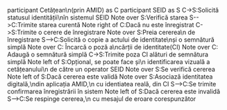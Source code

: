participant Cetățean\n(prin AMID) as C
participant SEID as S
C->S:Solicită statusul identității\nîn sistemul SEID
Note over S:Verifică starea
S-->C:Trimite starea curentă
Note right of C:Dacă nu este înregistrat
C->S:Trimite o cerere de înregistrare
Note over S:Preia cererea\n de înregistrare
S-->C:Solicită o copie a actului de identitate\nși o semnătură simplă
Note over C: Încarcă o poză a\ncărții de identitate(CI)
Note over C: Adaugă o semnătură simplă
C->S:Trimite poza CI alături de semnătura simplă
Note left of S:Opțional, se poate face și\n identificarea vizuală a cetățeanului\n de către un operator SEID
Note over S:Se verifică cererea
Note left of S:Dacă cererea este validă
Note over S:Asociază identitatea digitală,\ndin aplicația AMID,\n cu identiatea reală, din CI
S-->C:Se trimite confirmarea înregistrării în sistem
Note left of S:Dacă cererea este invalidă
S-->C:Se respinge cererea,\n cu mesajul de eroare corespunzător